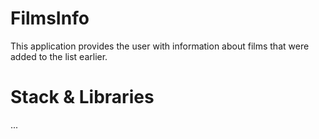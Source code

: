 # FilmsInfo
This application provides the user with information about films that were added to the list earlier.

# Stack & Libraries
...
